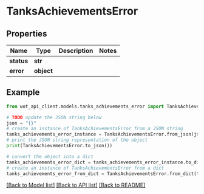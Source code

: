 # TanksAchievementsError


## Properties

Name | Type | Description | Notes
------------ | ------------- | ------------- | -------------
**status** | **str** |  | 
**error** | **object** |  | 

## Example

```python
from wot_api_client.models.tanks_achievements_error import TanksAchievementsError

# TODO update the JSON string below
json = "{}"
# create an instance of TanksAchievementsError from a JSON string
tanks_achievements_error_instance = TanksAchievementsError.from_json(json)
# print the JSON string representation of the object
print(TanksAchievementsError.to_json())

# convert the object into a dict
tanks_achievements_error_dict = tanks_achievements_error_instance.to_dict()
# create an instance of TanksAchievementsError from a dict
tanks_achievements_error_from_dict = TanksAchievementsError.from_dict(tanks_achievements_error_dict)
```
[[Back to Model list]](../README.md#documentation-for-models) [[Back to API list]](../README.md#documentation-for-api-endpoints) [[Back to README]](../README.md)


